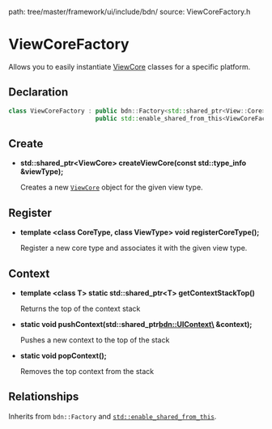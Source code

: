 path: tree/master/framework/ui/include/bdn/
source: ViewCoreFactory.h

# ViewCoreFactory

Allows you to easily instantiate [ViewCore](view_core.md) classes for a specific platform.

## Declaration

```C++
class ViewCoreFactory : public bdn::Factory<std::shared_ptr<View::Core>, std::shared_ptr<ViewCoreFactory>>,
                        public std::enable_shared_from_this<ViewCoreFactory>
```

## Create

* **std::shared_ptr<ViewCore\> createViewCore(const std::type_info &viewType);**

	Creates a new [`ViewCore`](view_core.md) object for the given view type.

## Register

* **template <class CoreType, class ViewType\> void registerCoreType();**

	Register a new core type and associates it with the given view type.

## Context

* **template <class T\> static std::shared_ptr<T\> getContextStackTop()**

	Returns the top of the context stack

* **static void pushContext(std::shared_ptr<bdn::UIContext\> &context);**

	Pushes a new context to the top of the stack

* **static void popContext();**

	Removes the top context from the stack

## Relationships

Inherits from `bdn::Factory` and [`std::enable_shared_from_this`](https://en.cppreference.com/w/cpp/memory/enable_shared_from_this).
